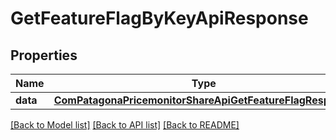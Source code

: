 # GetFeatureFlagByKeyApiResponse

## Properties
Name | Type | Description | Notes
------------ | ------------- | ------------- | -------------
**data** | [**ComPatagonaPricemonitorShareApiGetFeatureFlagResponse**](ComPatagonaPricemonitorShareApiGetFeatureFlagResponse.md) |  | 

[[Back to Model list]](../README.md#documentation-for-models) [[Back to API list]](../README.md#documentation-for-api-endpoints) [[Back to README]](../README.md)


